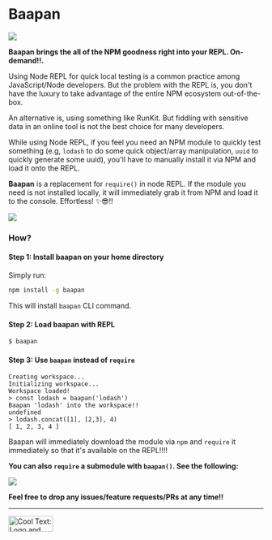 # Baapan

![](https://github.com/dpjayasekara/baapan/raw/master/docs/logo.png)

**Baapan brings the all of the NPM goodness right into your REPL. On-demand!!.**

Using Node REPL for quick local testing is a common practice among JavaScript/Node developers. But the problem with the REPL is, you don't have the luxury to take advantage of the entire NPM ecosystem out-of-the-box. 

An alternative is, using something like RunKit. But fiddling with sensitive data in an online tool is not the best choice for many developers.

While using Node REPL, if you feel you need an NPM module to quickly test something (e.g, `lodash` to do some quick object/array manipulation, `uuid` to quickly generate some uuid), you'll have to manually install it via NPM and load it onto the REPL.

**Baapan** is a replacement for `require()` in node REPL. If the module you need is not installed locally, it will immediately grab it from NPM and load it to the console. Effortless! ✨😎!!

![](https://github.com/dpjayasekara/baapan/raw/master/docs/screenshot.png)

### How?

#### Step 1: Install baapan on your home directory

Simply run:

```sh
npm install -g baapan
```
This will install `baapan` CLI command.

#### Step 2: Load baapan with REPL

```sh
$ baapan
```

#### Step 3: Use `baapan` instead of `require`

```
Creating workspace...
Initializing workspace...
Workspace loaded!
> const lodash = baapan('lodash')
Baapan 'lodash' into the workspace!!
undefined
> lodash.concat([1], [2,3], 4)
[ 1, 2, 3, 4 ]
```

Baapan will immediately download the module via `npm` and `require` it immediately so that it's available on the REPL!!!!

**You can also `require` a submodule with `baapan()`. See the following:**

![](https://github.com/dpjayasekara/baapan/raw/master/docs/uuid.png)


**Feel free to drop any issues/feature requests/PRs at any time!!**

-----------------

<a href="http://cooltext.com" target="_top"><img src="https://cooltext.com/images/ct_button.gif" width="88" height="31" alt="Cool Text: Logo and Graphics Generator" /></a>